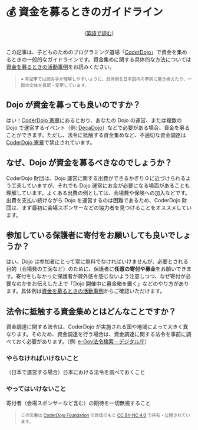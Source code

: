 # 💰 資金を募るときのガイドライン
<center>(<a href="/docs/fundraising-guidelines_en">英語で読む</a>)</center>
<br/>

この記事は、子どものためのプログラミング道場「[CoderDojo](/)」で資金を集めるときの一般的なガイドラインです。資金集めに関する具体的な方法については[資金を募るときの活動事例](/docs/fundraising-methods)をお読みください。

<blockquote>
  <small>※
    本記事では読み手が理解しやすいように、具体例を日本国内の事例に置き換えたり、一部の文体を意訳・変更しています。</small>
</blockquote>


## Dojo が資金を募っても良いのですか？

はい！[CoderDojo 憲章](/charter)にあるとおり、あなたの Dojo の運営、または複数の Dojo で運営するイベント（例: [DecaDojo](https://decadojo.coderdojo.jp/)）などで必要がある場合、資金を募ることができます。ただし、法令に抵触する資金集めなど、不適切な資金調達は [CoderDojo 憲章](/charter)で禁止されています。

## なぜ、Dojo が資金を募るべきなのでしょうか？

CoderDojo 財団は、Dojo 運営に関する出費ができるかぎり０に近づけられるよう工夫していますが、それでも Dojo 運営にお金が必要になる場面があることも理解しています。よくある出費の例としては、会場費や保険への加入などです。出費を支払い続けながら Dojo を運営するのは困難であるため、CoderDojo 財団は、まず最初に会場スポンサーなどの協力者を見つけることをオススメしています。

## 参加している保護者に寄付をお願いしても良いでしょうか？

はい。Dojo は参加者にとって常に無料でなければいけませんが、必要とされる目的（会場費の工面など）のために、保護者に**任意の寄付や募金**をお願いできます。寄付をしなかった保護者が疎外感を感じないよう注意しつつ、なぜ寄付が必要なのかをお伝えした上で「Dojo 開催中に募金箱を置く」などのやり方があります。具体例は[資金を募るときの活動事例](/docs/fundraising-methods)からご確認いただけます。

## 法令に抵触する資金集めとはどんなことですか？

資金調達に関する法令は、CoderDojo が実施される国や地域によって大きく異なります。そのため、資金調達を行う場合は、資金調達に関する法令を事前に調べておく必要があります。（例: [e-Gov法令検索 - デジタル庁](https://elaws.e-gov.go.jp/)）

### やらなければいけないこと
（日本で運営する場合）日本における法令を調べておくこと 

### やってはいけないこと
寄付者（会場スポンサーなど含む）の期待を一切無視すること
<br/>

<blockquote>
  <small>
    この文書は <a href='https://en.wikipedia.org/wiki/CoderDojo#CoderDojo_Foundation'>CoderDojo Foundation</a> の許諾のもと <a href='https://creativecommons.org/licenses/by-nc/4.0/deed.ja'>CC BY-NC 4.0</a> で共有・公開されています。
  </small>
</blockquote>


